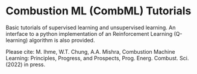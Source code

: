 # Combustion ML (CombML) Tutorials

Basic tutorials of supervised learning and unsupervised learning. An interface to a python implementation of an Reinforcement Learning (Q-learning) algorithm is also provided.

Please cite: M. Ihme, W.T. Chung, A.A. Mishra, Combustion Machine Learning: Principles, Progress, and Prospects, Prog. Energ. Combust. Sci. (2022) in press.
